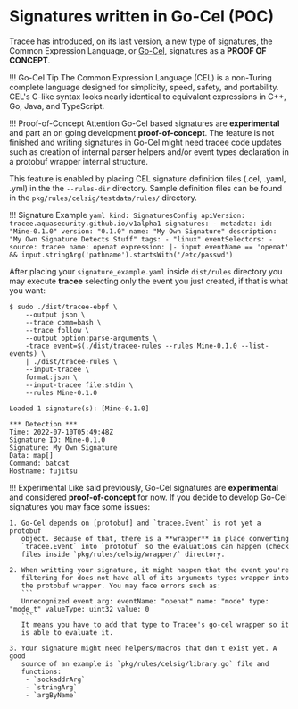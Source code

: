 # Signatures written in Go-Cel (POC)

Tracee has introduced, on its last version, a new type of signatures, the
Common Expression Language, or [Go-Cel], signatures as a **PROOF OF CONCEPT**.

[Go-Cel]: https://github.com/google/cel-go

!!! Go-Cel Tip
    The Common Expression Language (CEL) is a non-Turing complete language
    designed for simplicity, speed, safety, and portability. CEL's C-like syntax
    looks nearly identical to equivalent expressions in C++, Go, Java, and
    TypeScript.

!!! Proof-of-Concept Attention
    Go-Cel based signatures are **experimental** and part an on going
    development **proof-of-concept**. The feature is not finished and writing
    signatures in Go-Cel might need tracee code updates such as creation of
    internal parser helpers and/or event types declaration in a protobuf
    wrapper internal structure.

This feature is enabled by placing CEL signature definition files (.cel, .yaml,
.yml) in the  the `--rules-dir` directory. Sample definition files can be found
in the `pkg/rules/celsig/testdata/rules/` directory.

!!! Signature Example
    ```yaml
    kind: SignaturesConfig
    apiVersion: tracee.aquasecurity.github.io/v1alpha1
    signatures:
      - metadata:
          id: "Mine-0.1.0"
          version: "0.1.0"
          name: "My Own Signature"
          description: "My Own Signature Detects Stuff"
          tags:
            - "linux"
        eventSelectors:
          - source: tracee
            name: openat
        expression: |-
            input.eventName == 'openat' &&
            input.stringArg('pathname').startsWith('/etc/passwd')
    ```

After placing your `signature_example.yaml` inside `dist/rules` directory you
may execute **tracee** selecting only the event you just created, if that is
what you want:

```text
$ sudo ./dist/tracee-ebpf \
    --output json \
    --trace comm=bash \
    --trace follow \
    --output option:parse-arguments \
    -trace event=$(./dist/tracee-rules --rules Mine-0.1.0 --list-events) \
    | ./dist/tracee-rules \
    --input-tracee \
    format:json \
    --input-tracee file:stdin \
    --rules Mine-0.1.0

Loaded 1 signature(s): [Mine-0.1.0]

*** Detection ***
Time: 2022-07-10T05:49:48Z
Signature ID: Mine-0.1.0
Signature: My Own Signature
Data: map[]
Command: batcat
Hostname: fujitsu
```

!!! Experimental
    Like said previously, Go-Cel signatures are **experimental** and considered
    **proof-of-concept** for now. If you decide to develop Go-Cel signatures
    you may face some issues:

    1. Go-Cel depends on [protobuf] and `tracee.Event` is not yet a protobuf
       object. Because of that, there is a **wrapper** in place converting
       `tracee.Event` into `protobuf` so the evaluations can happen (check
       files inside `pkg/rules/celsig/wrapper/` directory.

    2. When writting your signature, it might happen that the event you're
       filtering for does not have all of its arguments types wrapper into
       the protobuf wrapper. You may face errors such as:
       ```
       Unrecognized event arg: eventName: "openat" name: "mode" type: "mode_t" valueType: uint32 value: 0
       ```
       It means you have to add that type to Tracee's go-cel wrapper so it
       is able to evaluate it.

    3. Your signature might need helpers/macros that don't exist yet. A good
       source of an example is `pkg/rules/celsig/library.go` file and
       functions:
        - `sockaddrArg`
        - `stringArg`
        - `argByName`

[protobuf]: https://github.com/golang/protobuf
